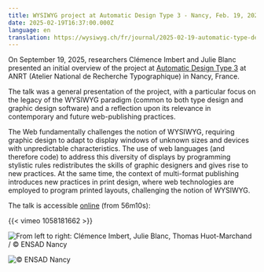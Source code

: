 ```yaml
---
title: WYSIWYG project at Automatic Design Type 3 - Nancy, Feb. 19, 2025
date: 2025-02-19T16:37:00.000Z
language: en
translation: https://wysiwyg.ch/fr/journal/2025-02-19-automatic-type-design-3/
---
```

On September 19, 2025, researchers Clémence Imbert and Julie Blanc presented an initial overview of the project at [Automatic Design Type 3](https://automatic-type-design.anrt-nancy.fr/colloques/automatic-type-design-3) at ANRT (Atelier National de Recherche Typographique) in Nancy, France.

The talk was a general presentation of the project, with a particular focus on the legacy of the WYSIWYG paradigm (common to both type design and graphic design software) and a reflection upon its relevance in contemporary and future web-publishing practices.

The Web fundamentally challenges the notion of WYSIWYG, requiring graphic design to adapt to display windows of unknown sizes and devices with unpredictable characteristics. The use of web languages (and therefore code) to address this diversity of displays by programming stylistic rules redistributes the skills of graphic designers and gives rise to new practices. At the same time, the context of multi-format publishing introduces new practices in print design, where web technologies are employed to program printed layouts, challenging the notion of WYSIWYG.

The talk is accessible [online](https://vimeo.com/1058181662#t=56m10s) (from 56m10s):

{{< vimeo 1058181662 >}}



![From left to right: Clémence Imbert, Julie Blanc, Thomas Huot-Marchand / © ENSAD Nancy](/uploads/54382876695_940332f6ae_k_web.jpg "From left to right: Clémence Imbert, Thomas Huot-Marchand / © ENSAD Nancy")

![](/uploads/54382843395_976c7318a5_k_web.jpg "© ENSAD Nancy")
